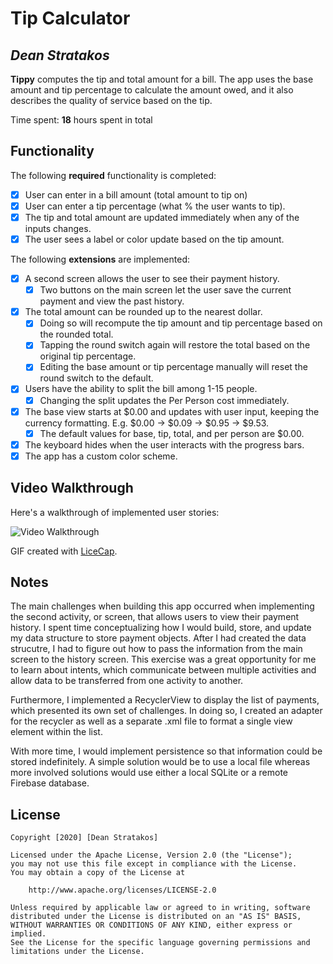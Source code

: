 # Tip Calculator 

## *Dean Stratakos*

**Tippy** computes the tip and total amount for a bill. The app uses the base amount and tip percentage to calculate the amount owed, and it also describes the quality of service based on the tip.

Time spent: **18** hours spent in total

## Functionality 

The following **required** functionality is completed:

* [x] User can enter in a bill amount (total amount to tip on)
* [x] User can enter a tip percentage (what % the user wants to tip).
* [x] The tip and total amount are updated immediately when any of the inputs changes.
* [x] The user sees a label or color update based on the tip amount. 

The following **extensions** are implemented:

* [x] A second screen allows the user to see their payment history.
    * [x] Two buttons on the main screen let the user save the current payment and view the past history.
* [x] The total amount can be rounded up to the nearest dollar.
    * [x] Doing so will recompute the tip amount and tip percentage based on the rounded total.
    * [x] Tapping the round switch again will restore the total based on the original tip percentage.
    * [x] Editing the base amount or tip percentage manually will reset the round switch to the default.
* [x] Users have the ability to split the bill among 1-15 people.
    * [x] Changing the split updates the Per Person cost immediately.
* [x] The base view starts at $0.00 and updates with user input, keeping the currency formatting. E.g. $0.00 -> $0.09 -> $0.95 -> $9.53.
    * [x] The default values for base, tip, total, and per person are $0.00.
* [x] The keyboard hides when the user interacts with the progress bars.
* [x] The app has a custom color scheme.

## Video Walkthrough

Here's a walkthrough of implemented user stories:

<img src='http://i.imgur.com/YWuT5fI' title='Video Walkthrough' width='' alt='Video Walkthrough' />

GIF created with [LiceCap](http://www.cockos.com/licecap/).

## Notes

The main challenges when building this app occurred when implementing the second activity, or screen, that allows users to view their payment history. I spent time conceptualizing how I would build, store, and update my data structure to store payment objects. After I had created the data strucutre, I had to figure out how to pass the information from the main screen to the history screen. This exercise was a great opportunity for me to learn about intents, which communicate between multiple activities and allow data to be transferred from one activity to another.

Furthermore, I implemented a RecyclerView to display the list of payments, which presented its own set of challenges. In doing so, I created an adapter for the recycler as well as a separate .xml file to format a single view element within the list.

With more time, I would implement persistence so that information could be stored indefinitely. A simple solution would be to use a local file whereas more involved solutions would use either a local SQLite or a remote Firebase database.

## License

    Copyright [2020] [Dean Stratakos]

    Licensed under the Apache License, Version 2.0 (the "License");
    you may not use this file except in compliance with the License.
    You may obtain a copy of the License at

        http://www.apache.org/licenses/LICENSE-2.0

    Unless required by applicable law or agreed to in writing, software
    distributed under the License is distributed on an "AS IS" BASIS,
    WITHOUT WARRANTIES OR CONDITIONS OF ANY KIND, either express or implied.
    See the License for the specific language governing permissions and
    limitations under the License.

